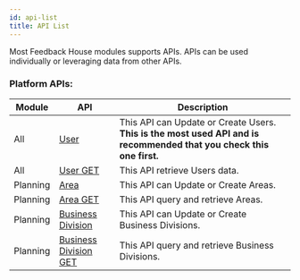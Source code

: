 ```yaml
---
id: api-list
title: API List
---
```


Most Feedback House modules supports APIs. APIs can be used individually or leveraging data from other APIs.

### Platform APIs:

| Module   | API                                  | Description | 
|----------|--------------------------------------|-------------|
| All      | [User](api/user/api-user-update-or-create) | This API can Update or Create Users. **This is the most used API and is recommended that you check this one first.**  |
| All      | [User GET](api/user/api-user-get)          | This API retrieve Users data.          |
| Planning | [Area](api/area/api-area-update-or-create) | This API can Update or Create Areas.   |
| Planning | [Area GET](api/area/api-area-get)          | This API query and retrieve Areas.     |
| Planning | [Business Division](api/business-division/api-business-division-update-or-create) | This API can Update or Create Business Divisions.   |
| Planning | [Business Division GET](api/business-division/api-business-division-get)          | This API query and retrieve Business Divisions.     |